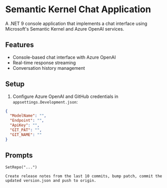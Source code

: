 ﻿# Semantic Kernel Chat Application

A .NET 9 console application that implements a chat interface using Microsoft's Semantic Kernel and Azure OpenAI services.

## Features
- Console-based chat interface with Azure OpenAI
- Real-time response streaming
- Conversation history management

## Setup
1. Configure Azure OpenAI and GitHub credentials in `appsettings.Development.json`:
```json
{
  "ModelName": "",
  "Endpoint": "",
  "ApiKey": "",
  "GIT_PAT": "",
  "GIT_NAME": ""
}
```
## Prompts

```
SetRepo("...")
```
```
Create release notes from the last 10 commits, bump patch, commit the updated version.json and push to origin.
```